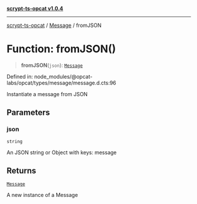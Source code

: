 [**scrypt-ts-opcat v1.0.4**](../../../README.md)

***

[scrypt-ts-opcat](../../../README.md) / [Message](../README.md) / fromJSON

# Function: fromJSON()

> **fromJSON**(`json`): [`Message`](../../../classes/Message.md)

Defined in: node\_modules/@opcat-labs/opcat/types/message/message.d.cts:96

Instantiate a message from JSON

## Parameters

### json

`string`

An JSON string or Object with keys: message

## Returns

[`Message`](../../../classes/Message.md)

A new instance of a Message
